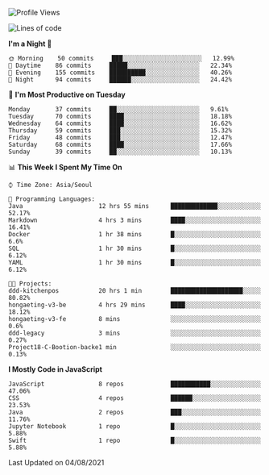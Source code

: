 <!--START_SECTION:waka-->
![Profile Views](http://img.shields.io/badge/Profile%20Views-0-blue)

![Lines of code](https://img.shields.io/badge/From%20Hello%20World%20I%27ve%20Written-92525%20lines%20of%20code-blue)

**I'm a Night 🦉** 

```text
🌞 Morning    50 commits     ███░░░░░░░░░░░░░░░░░░░░░░   12.99% 
🌆 Daytime    86 commits     █████░░░░░░░░░░░░░░░░░░░░   22.34% 
🌃 Evening    155 commits    ██████████░░░░░░░░░░░░░░░   40.26% 
🌙 Night      94 commits     ██████░░░░░░░░░░░░░░░░░░░   24.42%

```
📅 **I'm Most Productive on Tuesday** 

```text
Monday       37 commits     ██░░░░░░░░░░░░░░░░░░░░░░░   9.61% 
Tuesday      70 commits     ████░░░░░░░░░░░░░░░░░░░░░   18.18% 
Wednesday    64 commits     ████░░░░░░░░░░░░░░░░░░░░░   16.62% 
Thursday     59 commits     ███░░░░░░░░░░░░░░░░░░░░░░   15.32% 
Friday       48 commits     ███░░░░░░░░░░░░░░░░░░░░░░   12.47% 
Saturday     68 commits     ████░░░░░░░░░░░░░░░░░░░░░   17.66% 
Sunday       39 commits     ██░░░░░░░░░░░░░░░░░░░░░░░   10.13%

```


📊 **This Week I Spent My Time On** 

```text
⌚︎ Time Zone: Asia/Seoul

💬 Programming Languages: 
Java                     12 hrs 55 mins      █████████████░░░░░░░░░░░░   52.17% 
Markdown                 4 hrs 3 mins        ████░░░░░░░░░░░░░░░░░░░░░   16.41% 
Docker                   1 hr 38 mins        █░░░░░░░░░░░░░░░░░░░░░░░░   6.6% 
SQL                      1 hr 30 mins        █░░░░░░░░░░░░░░░░░░░░░░░░   6.12% 
YAML                     1 hr 30 mins        █░░░░░░░░░░░░░░░░░░░░░░░░   6.12%

🐱‍💻 Projects: 
ddd-kitchenpos           20 hrs 1 min        ████████████████████░░░░░   80.82% 
hongaeting-v3-be         4 hrs 29 mins       ████░░░░░░░░░░░░░░░░░░░░░   18.12% 
hongaeting-v3-fe         8 mins              ░░░░░░░░░░░░░░░░░░░░░░░░░   0.6% 
ddd-legacy               3 mins              ░░░░░░░░░░░░░░░░░░░░░░░░░   0.27% 
Project18-C-Bootion-backe1 min               ░░░░░░░░░░░░░░░░░░░░░░░░░   0.13%

```

**I Mostly Code in JavaScript** 

```text
JavaScript               8 repos             ███████████░░░░░░░░░░░░░░   47.06% 
CSS                      4 repos             ██████░░░░░░░░░░░░░░░░░░░   23.53% 
Java                     2 repos             ███░░░░░░░░░░░░░░░░░░░░░░   11.76% 
Jupyter Notebook         1 repo              █░░░░░░░░░░░░░░░░░░░░░░░░   5.88% 
Swift                    1 repo              █░░░░░░░░░░░░░░░░░░░░░░░░   5.88%

```



 Last Updated on 04/08/2021
<!--END_SECTION:waka-->
